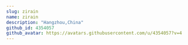 ```yaml
---
slug: zirain
name: zirain
description: "Hangzhou,China"
github_id: 4354057
github_avatar: https://avatars.githubusercontent.com/u/4354057?v=4
---
```


